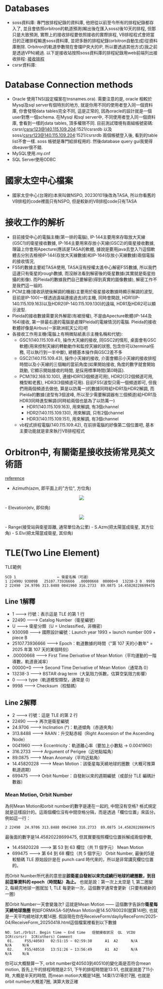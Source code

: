 # Databases
  - soss資料庫: 專門放排程紀錄的資料庫, 他把從以前至今所有的排程紀錄都存入了, 並且會依照orbitron的軌道預測(輸出後在匯入soss)後10天的排程, 但那只是大致預測, 實際上的接收排程要依照接收的實際排程, VB排程程式會把當日的正確排程輸進soss資料庫, 並把多餘的排程紀錄(orbitron自動生成)從資料庫刪除. Orbitron的軌道參數現在會擋IP央大的IP, 所以要透過其他方式(我之前是透過VPN)繞過.  以下是接收站按照soss資料庫的排程紀錄用web前端列出接收排程: [接收排程](http://140.115.109.136/Web/Schedule/Default.aspx)
  - csrsr資料庫:

# Database Connection methods
  - Oracle 使用TNS(設定檔案在tnsnames.ora). 需要注意的是, oracle 相較於Mysql及sql server有個特別的地方, 就是你用不同的使用者登入同一個資料庫, 你會發現data tables完全不同, 這是正常的, 因為oracle的設計就是一個user對應一個schema. 在Mysql 和sql server中, 不同使用者登入同一個資料庫, 會看到一樣的data tables, 頂多權限不同. 目前測試環境有兩組帳號密碼: csrsr/csrsr123@140.115.109.204:1521/csrsrdb 以及 soss/csrsr123@140.115.109.204:1521/csrsrdb 兩個帳號登入後, 看到的table list不會一樣. soss 帳號是專門給排程用的. 然後database query gui我覺得dbeaver很不錯.
  - MySQL使用.my.cnf
  - SQL Server使用ODBC

# 國家太空中心檔案
  - 國家太空中心(台灣的)本來叫做NSPO, 20230101後改為TASA, 所以你看舊的VB排程的code裡面只有NSPO, 但是較新的VB排程code只有TASA

# 接收工作的解析
  - 目前接受中心的電腦主機(第一排的電腦), IP-144主要用來存取放大天線(GSC1)的衛星接收數據, IP-164主要用來存放小天線(GSC2)的衛星接收數據, 理論上你會用Apecture(應該是TASA的軟體, 據說是要用java去登入?)這個軟體去分別去檢視IP-144(存放大天線數據)和IP-164(存放小天線數據)兩個電腦的接收情況, 
  - FS5的數據主要給TASA使用, TASA沒有授權太遙中心解密FS5數據, 所以我們這邊只有衛星的rough數據, 而沒辦法看到解密後的衛星數據(其實就是衛星拍攝的影像). 而Pleida的數據我們自己要解密(得到真實的圖像數據), 解密工作不是我們這一組的.
  - PCM主機(接收訊號後解調的機器)主要用於衛星接收數據時顯示解調的波型, 目前是IP-100(一樣透過遠端連接過去)的主機, 同時會開啟, HDR1(IP-140.115.109.163)以及HDR2(IP-140.115.109.130)的遠端, HDR1及HDR2可以顯示波型.
  - Pleida的接收數據需要另外解密(有被授權), 不是由Apecture軟體(IP-144及164)接收, 第一排最右邊的電腦是處理Pleida的電線情況的電腦. Pleida的接收軟體好像是Airbus(一家歐洲航天公司)吧
  - 各接收工作用主機(電腦上有稍微貼紙表示主機名稱和代號): 
    - GSC1(140.115.109.41), 操作大天線的接收, 同GSC2的情形, 桌面會有GSC軟體(用來控制天線的轉動動作和監控天線的狀態, 包含你可以terminal任務, 可以執行到一半中斷), 總體基本操作與GSC2差不多
    - GSC2(140.115.109.43), 操作小天線的接收, 介面會顯示小天線的接收排程時間以及小天線的三個軸的當前角度(如果開始接收, 角度的數字就會開始跳動, 它顯示開始接收的時間, 是採用標準時間(第0時區). 
    - PCM(192.168.10.100), 連接HDR1(3個頻道可用), HDR2(只2個頻道可用, 機型較老舊), HDR3(3個頻道可用).   目前FS5(波型只需一個頻道即可, 但我們用兩個頻道去做他, 算是以防萬一)的數據同時給HDR1及HDR2解調, 而Pleida的數據(波型有3個波峰, 所以至少需要解調器有三個頻道)給HDR1及HDR3同時進型解調(同時給兩個也是為了以防萬一)
      - HDR1(140.115.109.163), 用來解調, 有3個channel
      - HDR2(140.115.109.130), 用來解調, 只有2個channel
      - HDR3(140.115.109.151), 用來解調, 有3個channel
    - vb程式排程電腦(140.115.109.42), 在前排電腦的好像第二個位置吧, 基本主要功能就是拿來執行VB排程程式


# Orbitron中, 有關衛星接收技術常見英文術語 
  [reference](https://tieba.baidu.com/p/771066249)
  - Azimuth(azm, 即平面上的"方位", 方位角)
<p align="center">
  <img src="Azimuth.png"/>
</p>
  - Elevation(elv, 即仰角)
<p align="center">
  <img src="Example-of-an-Elevation-mask-along-the-azimuth.png"/>
</p>
  - Range(接受站與衛星距離, 通常單位為公里)
  - S.Azm(把太陽當成衛星, 其方位角)
  - S.Elv(把太陽當成衛星, 其仰角)

# TLE(Two Line Element)
TLE範例
```
SCD 1                   ← 衛星名稱（可選）
1 22490U 93009B   25107.73936666  .00000668  00000+0  13238-3 0  9998
2 22490  24.9706 313.8488 0041960 316.2733  89.0875 14.45820228699475
```
## Line 1解釋
  - 1  --->	行號：表示這是 TLE 的第 1 行
  - 22490 ---> Catalog Number（衛星編號）
  - U ---> 衛星分類（U = Unclassified，非機密）
  - 93009B ---> 國際設計編號：Launch year 1993 + launch number 009 + piece B
  - 25107.73936666 ---> Epoch：軌道數據的時間（"第 107 天的小數年" = 2025 年第 107 天的某個時刻）
  - .00000668 ---> First Time Derivative of Mean Motion（平均運動的一階導數，軌道衰減率）
  - 00000+0	---> Second Time Derivative of Mean Motion（通常為 0）
  - 13238-3	---> BSTAR drag term（大氣阻力係數，估算空氣阻力影響）
  - 0 ---> type（軌道模型類型，通常是 0）
  - 9998 ---> Checksum（校驗碼）
## Line 2解釋
  - 2 ---> 行號：這是 TLE 的第 2 行
  - 22490 ---> 再次是衛星編號
  - 24.9706	---> Inclination (°)：軌道傾角（赤道夾角）
  - 313.8488 ---> RAAN：升交點赤經（Right Ascension of the Ascending Node）
  - 0041960	---> Eccentricity：軌道離心率（要加上小數點 → 0.0041960）
  - 316.2733 ---> Argument of Perigee（近地點幅角）
  - 89.0875	---> Mean Anomaly（平均近點角）
  - 14.45820228	---> Mean Motion：該衛星每天繞地球的圈數（大概可推算軌道週期）
  - 699475 ---> Orbit Number：自發射以來的週期編號（或部分 TLE 編碼計數器）
### Mean Motion, Orbit Number
  為何Mean Motion和orbit number的數字是連在一起的, 中間沒有空格? 格式規定就是這樣設計的。這兩個欄位沒有中間空格分隔，而是透過「欄位位置」來區分。
  例如這一行：
```
2 22490  24.9706 313.8488 0041960 316.2733  89.0875 14.45820228699475
```
  最後面的數字是14.45820228699475, 但其實要按照欄位位置拆解成兩個參數, 
  - 14.45820228	---> 第 53 到 63 欄位（共 11 個字元）	Mean Motion
  - 699475 ---> 第 64 到 68 欄位（共 5 個字元）	Orbit Number, 最後的5是較驗碼
  TLE 原始設計是在 punch card 時代來的，所以是非常講究欄位位置的。

  而Orbit Number所代表的意思是**該衛星自發射以來完成繞行地球的總圈數，到目前這筆資料的 epoch（時間點）為止。** 也就是說：第一次上太空是 1, 第二圈變 2, 每繞完地球一圈就加 1, TLE 每更新一次，這個數字通常會更新（只要有繞新的一圈）

  那Orbit Number一天會變幾次? 這就是Mean Motion —— 這個數字告訴你**衛星每天繞地球幾圈**
  例如FORMASA-5的Mean Motion是14.50780028(就算14吧), 也就是一天平均繞地球大概14圈. 假設現在你在ReceiveForm/dayliyReceForm/2025-04/ReceiveForm_20250418.html這個檔案裡看到以下數據
```
NO.	Sat./Orbit.	Begin time ~ End time	信號接收狀況	QL	VCDU	ICR(csrsr)	ICR(others)	Comment
 01.	 FS5/40503	 02:51:15 ~ 02:59:38	  A1  A2	  N/A	 	  N/A	  N/A	 
 02.	 FS5/40510	 13:51:26 ~ 13:56:49	  A1  A2	  N/A	 	  N/A	  N/A	
``` 
  你可以大概驗算一下, orbit number從40503到40510的變化兩是否符合mean motion, 首先上午的排程時間是2:51, 下午的排程時間是13:51, 也就是說差了11小時, 大概是半天的時間, 而mean motion大概是14圈, 14乘(1/2)等於7圈, 也就是orbit number大概差7圈, 演算大致正確



